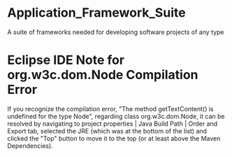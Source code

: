 # Application_Framework_Suite
A suite of frameworks needed for developing software projects of any type

Eclipse IDE Note for org.w3c.dom.Node Compilation Error
=====================================================================
If you recognize the compilation error, "The method getTextContent() is undefined for the type Node", regarding class org.w3c.dom.Node, it can be resolved by navigating to project properties | Java Build Path | Order and Export tab, selected the JRE (which was at the bottom of the list) and clicked the "Top" button to move it to the top (or at least above the Maven Dependencies). 
